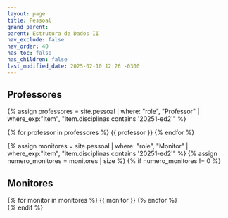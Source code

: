 ```yaml
---
layout: page
title: Pessoal
grand_parent:
parent: Estrutura de Dados II
nav_exclude: false
nav_order: 40
has_toc: false
has_children: false
last_modified_date: 2025-02-10 12:26 -0300
---
```


## Professores

{% assign professores = site.pessoal 
   | where: "role", "Professor"
   | where_exp:"item", "item.disciplinas contains '20251-ed2'" %}
<div class="role">
{% for professor in professores %}
{{ professor }}
{% endfor %}
</div>


{% assign monitores = site.pessoal
   | where: "role", "Monitor"
   | where_exp:"item", "item.disciplinas contains '20251-ed2'" %}
{% assign numero_monitores = monitores | size %}
{% if numero_monitores != 0 %}
## Monitores

<div class="role">
  {% for monitor in monitores %}
  {{ monitor }}
  {% endfor %}
</div>
{% endif %}
